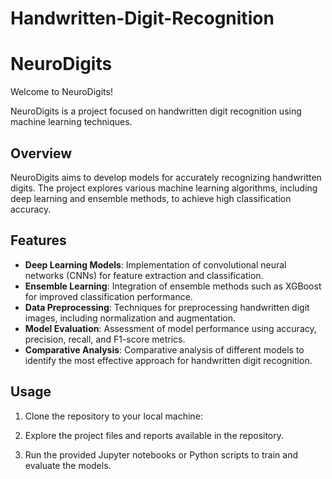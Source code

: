 # Handwritten-Digit-Recognition
# NeuroDigits

Welcome to NeuroDigits!

NeuroDigits is a project focused on handwritten digit recognition using machine learning techniques.

## Overview

NeuroDigits aims to develop models for accurately recognizing handwritten digits. The project explores various machine learning algorithms, including deep learning and ensemble methods, to achieve high classification accuracy.

## Features

- **Deep Learning Models**: Implementation of convolutional neural networks (CNNs) for feature extraction and classification.
- **Ensemble Learning**: Integration of ensemble methods such as XGBoost for improved classification performance.
- **Data Preprocessing**: Techniques for preprocessing handwritten digit images, including normalization and augmentation.
- **Model Evaluation**: Assessment of model performance using accuracy, precision, recall, and F1-score metrics.
- **Comparative Analysis**: Comparative analysis of different models to identify the most effective approach for handwritten digit recognition.

## Usage

1. Clone the repository to your local machine:

2. Explore the project files and reports available in the repository.

3. Run the provided Jupyter notebooks or Python scripts to train and evaluate the models.
